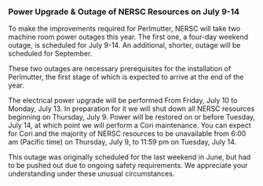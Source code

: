 ### Power Upgrade & Outage of NERSC Resources on July 9-14

To make the improvements required for Perlmutter, NERSC will take two
machine room power outages this year. The first one, a four-day weekend outage,
is scheduled for July 9-14. An additional, shorter, outage will be scheduled 
for September.

These two outages are necessary prerequisites for the installation of
Perlmutter, the first stage of which is expected to arrive at the end of the
year.

The electrical power upgrade will be performed From Friday, July 10 to Monday,
July 13. In preparation for it we will shut down all NERSC resources beginning 
on Thursday, July 9. Power will be restored on or before Tuesday, July 14, at
which point we will perform a Cori maintenance. You can expect for Cori and
the majority of NERSC resources to be unavailable from 6:00 am (Pacific time) on
Thursday, July 9, to 11:59 pm on Tuesday, July 14.

This outage was originally scheduled for the last weekend in June, but had to be
pushed out due to ongoing safety requirements. We appreciate your understanding
under these unusual circumstances.
